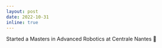 ```yaml
---
layout: post
date: 2022-10-31
inline: true
---
```

Started a Masters in Advanced Robotics at Centrale Nantes 🦾

